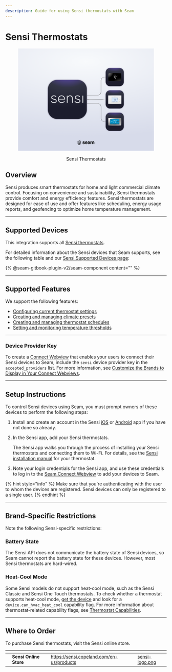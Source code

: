 ```yaml
---
description: Guide for using Sensi thermostats with Seam
---
```


# Sensi Thermostats

<div align="center"><figure><picture><source srcset="../../.gitbook/assets/sensi-manufacturer-page-cover-dark.png" media="(prefers-color-scheme: dark)"><img src="../../.gitbook/assets/sensi-manufacturer-page-cover-light.png" alt="Sensi Thermostats"></picture><figcaption><p>Sensi Thermostats</p></figcaption></figure></div>

## Overview

Sensi produces smart thermostats for home and light commercial climate control. Focusing on convenience and sustainability, Sensi thermostats provide comfort and energy efficiency features. Sensi thermostats are designed for ease of use and offer features like scheduling, energy usage reports, and geofencing to optimize home temperature management.

***

## Supported Devices

This integration supports all [Sensi thermostats](https://sensi.copeland.com/en-us/products).

For detailed information about the Sensi devices that Seam supports, see the following table and our [Sensi Supported Devices page](https://www.seam.co/manufacturers/sensi):

\{% @seam-gitbook-plugin-v2/seam-component content="" %\}

***

## Supported Features

We support the following features:

* [Configuring current thermostat settings](../../products/thermostats/configure-current-climate-settings.md)
* [Creating and managing climate presets](../../capability-guides/thermostats/creating-and-managing-climate-presets/)
* [Creating and managing thermostat schedules](../../capability-guides/thermostats/creating-and-managing-thermostat-schedules.md)
* [Setting and monitoring temperature thresholds](../../capability-guides/thermostats/setting-and-monitoring-temperature-thresholds.md)

***

### Device Provider Key

To create a [Connect Webview](../../core-concepts/connect-webviews/) that enables your users to connect their Sensi devices to Seam, include the `sensi` device provider key in the `accepted_providers` list. For more information, see [Customize the Brands to Display in Your Connect Webviews](../../core-concepts/connect-webviews/customizing-connect-webviews.md#customize-the-brands-to-display-in-your-connect-webviews).

***

## Setup Instructions

To control Sensi devices using Seam, you must prompt owners of these devices to perform the following steps:

1. Install and create an account in the Sensi [iOS](https://apps.apple.com/us/app/sensi/id792612452) or [Android](https://play.google.com/store/apps/details?id=com.asynchrony.emerson.sensi) app if you have not done so already.
2.  In the Sensi app, add your Sensi thermostats.

    The Sensi app walks you through the process of installing your Sensi thermostats and connecting them to Wi-Fi. For details, see the [Sensi installation manual](https://sensi.copeland.com/en-us/support/sensi-manuals) for your thermostat.
3. Note your login credentials for the Sensi app, and use these credentials to log in to the [Seam Connect Webview](../../core-concepts/connect-webviews/) to add your devices to Seam.

{% hint style="info" %}
Make sure that you're authenticating with the user to whom the devices are registered. Sensi devices can only be registered to a single user.
{% endhint %}

***

## Brand-Specific Restrictions

Note the following Sensi-specific restrictions:

### Battery State

The Sensi API does not communicate the battery state of Sensi devices, so Seam cannot report the battery state for these devices. However, most Sensi thermostats are hard-wired.

### Heat-Cool Mode

Some Sensi models do not support heat-cool mode, such as the Sensi Classic and Sensi One Touch thermostats. To check whether a thermostat supports heat-cool mode, [get the device](../../products/thermostats/retrieving-thermostats.md) and look for a `device.can_hvac_heat_cool` capability flag. For more information about thermostat-related capability flags, see [Thermostat Capabilities](../../products/thermostats/#thermostat-capabilities).

***

## Where to Order

To purchase Sensi thermostats, visit the Sensi online store.

<table data-view="cards"><thead><tr><th></th><th></th><th></th><th data-hidden data-card-target data-type="content-ref"></th><th data-hidden data-card-cover data-type="files"></th></tr></thead><tbody><tr><td></td><td><strong>Sensi Online Store</strong></td><td></td><td><a href="https://sensi.copeland.com/en-us/products">https://sensi.copeland.com/en-us/products</a></td><td><a href="../../.gitbook/assets/sensi-logo.png">sensi-logo.png</a></td></tr></tbody></table>
